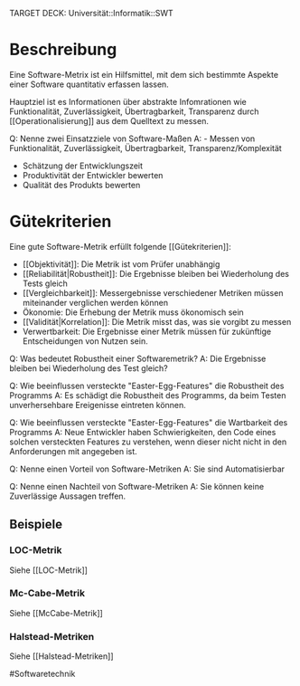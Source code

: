 TARGET DECK: Universität::Informatik::SWT

# Beschreibung
Eine Software-Metrix ist ein Hilfsmittel, mit dem sich bestimmte Aspekte einer Software quantitativ erfassen lassen.

Hauptziel ist es Informationen über abstrakte Infomrationen wie Funktionalität, Zuverlässigkeit, Übertragbarkeit, Transparenz durch [[Operationalisierung]] aus dem Quelltext zu messen.

Q: Nenne zwei Einsatzziele von Software-Maßen
A: - Messen von Funktionalität, Zuverlässigkeit, Übertragbarkeit, Transparenz/Komplexität
- Schätzung der Entwicklungszeit
- Produktivität der Entwickler bewerten
- Qualität des Produkts bewerten
<!--ID: 1644666514108-->






# Gütekriterien
Eine gute Software-Metrik erfüllt folgende [[Gütekriterien]]:
- [[Objektivität]]: Die Metrik ist vom Prüfer unabhängig
- [[Reliabilität|Robustheit]]: Die Ergebnisse bleiben bei Wiederholung des Tests gleich 
- [[Vergleichbarkeit]]: Messergebnisse verschiedener Metriken müssen miteinander verglichen werden können
- Ökonomie: Die Erhebung der Metrik muss ökonomisch sein
- [[Validität|Korrelation]]: Die Metrik misst das, was sie vorgibt zu messen 
- Verwertbarkeit: Die Ergebnisse einer Metrik müssen für zukünftige Entscheidungen von Nutzen sein.

Q: Was bedeutet Robustheit einer Softwaremetrik?
A: Die Ergebnisse bleiben bei Wiederholung des Test gleich?
<!--ID: 1642952242609-->


Q: Wie beeinflussen versteckte "Easter-Egg-Features" die Robustheit des Programms
A: Es schädigt die Robustheit des Programms, da beim Testen unverhersehbare Ereigenisse eintreten können.
<!--ID: 1642952242724-->


Q: Wie beeinflussen versteckte "Easter-Egg-Features" die Wartbarkeit des Programms
A: Neue Entwickler haben Schwierigkeiten, den Code eines solchen versteckten Features zu verstehen, wenn dieser nicht nicht in den Anforderungen mit angegeben ist.
<!--ID: 1642952242835-->

Q: Nenne einen Vorteil von Software-Metriken
A: Sie sind Automatisierbar
<!--ID: 1644666514230-->


Q: Nenne einen Nachteil von Software-Metriken
A: Sie können keine Zuverlässige Aussagen treffen.
<!--ID: 1644666514339-->


## Beispiele
### LOC-Metrik
Siehe [[LOC-Metrik]]

### Mc-Cabe-Metrik
Siehe [[McCabe-Metrik]]

### Halstead-Metriken
Siehe [[Halstead-Metriken]]

#Softwaretechnik 